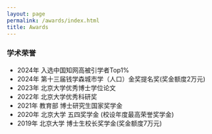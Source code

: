 ```yaml
---
layout: page
permalink: /awards/index.html
title: Awards
---
```


### 学术荣誉

- 2024年 入选中国知网高被引学者Top1%
- 2024年 第十三届钱学森城市学（人口）金奖提名奖(奖金额度2万元)
- 2023年 北京大学优秀博士学位论文
- 2022年 北京大学优秀科研奖
- 2021年 教育部 博士研究生国家奖学金
- 2020年 北京大学 五四奖学金 (校设年度最高荣誉奖学金) 
- 2019年 北京大学 博士生校长奖学金(奖金额度7万元)

<br>
